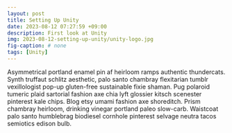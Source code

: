 ```yaml
---
layout: post
title: Setting Up Unity
date: 2023-08-12 07:27:59 +09:00
description: First look at Unity
img: 2023-08-12-setting-up-unity/unity-logo.jpg
fig-caption: # none
tags: [Unity]
---
```


Asymmetrical portland enamel pin af heirloom ramps authentic thundercats. Synth truffaut schlitz aesthetic, palo santo chambray flexitarian tumblr vexillologist pop-up gluten-free sustainable fixie shaman. Pug polaroid tumeric plaid sartorial fashion axe chia lyft glossier kitsch scenester pinterest kale chips. Blog etsy umami fashion axe shoreditch. Prism chambray heirloom, drinking vinegar portland paleo slow-carb. Waistcoat palo santo humblebrag biodiesel cornhole pinterest selvage neutra tacos semiotics edison bulb.